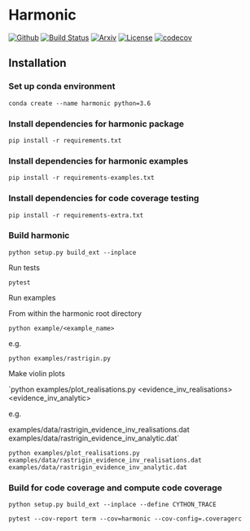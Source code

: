 # Harmonic

[![Github](https://img.shields.io/badge/GitHub-astro--informatics%2Fharmonic-blue.svg?style=flat)](https://github.com/astro-informatics/harmonic)
[![Build Status](https://travis-ci.com/astro-informatics/src_harmonic.svg?token=quDUMr3yVpQwGYxko5xh&branch=master)](https://travis-ci.com/astro-informatics/src_harmonic)
[![Arxiv](http://img.shields.io/badge/arXiv-20XX.XXXXX-orange.svg?style=flat)](https://arxiv.org/abs/20XX.XXXXX)
[![License](http://img.shields.io/badge/license-GPL-blue.svg?style=flat)](https://github.com/astro-informatics/harmonic/blob/master/LICENSE.md)
[![codecov](https://codecov.io/gh/astro-informatics/src_harmonic/branch/master/graph/badge.svg?token=1s4SATphHV)](https://codecov.io/gh/astro-informatics/src_harmonic)


## Installation

### Set up conda environment

```conda create --name harmonic python=3.6```

### Install dependencies for harmonic package

`pip install -r requirements.txt`


### Install dependencies for harmonic examples

`pip install -r requirements-examples.txt`


### Install dependencies for code coverage testing

`pip install -r requirements-extra.txt`

### Build harmonic

`python setup.py build_ext --inplace`

Run tests

`pytest`

Run examples

From within the harmonic root directory

`python example/<example_name>`

e.g.

`python examples/rastrigin.py`


Make violin plots

`python examples/plot_realisations.py <evidence_inv_realisations> <evidence_inv_analytic>

e.g.

examples/data/rastrigin_evidence_inv_realisations.dat examples/data/rastrigin_evidence_inv_analytic.dat`

`python examples/plot_realisations.py examples/data/rastrigin_evidence_inv_realisations.dat examples/data/rastrigin_evidence_inv_analytic.dat`


### Build for code coverage and compute code coverage

`python setup.py build_ext --inplace --define CYTHON_TRACE`

`pytest --cov-report term --cov=harmonic --cov-config=.coveragerc`


